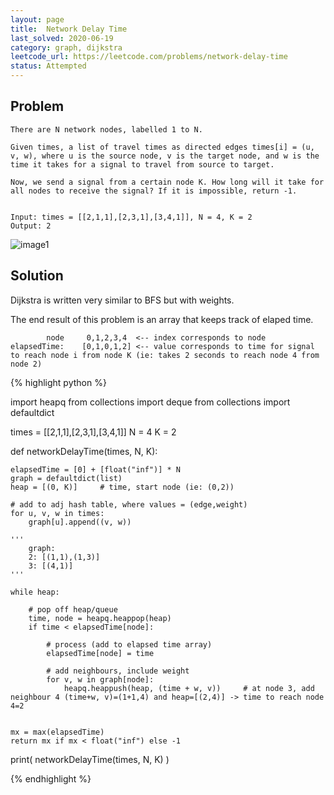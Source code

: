 ```yaml
---
layout: page
title:  Network Delay Time
last_solved: 2020-06-19
category: graph, dijkstra
leetcode_url: https://leetcode.com/problems/network-delay-time
status: Attempted
---
```


Problem
-------

```
There are N network nodes, labelled 1 to N.

Given times, a list of travel times as directed edges times[i] = (u, v, w), where u is the source node, v is the target node, and w is the time it takes for a signal to travel from source to target.

Now, we send a signal from a certain node K. How long will it take for all nodes to receive the signal? If it is impossible, return -1.


Input: times = [[2,1,1],[2,3,1],[3,4,1]], N = 4, K = 2
Output: 2
```

![image1](https://assets.leetcode.com/uploads/2019/05/23/931_example_1.png)

Solution
----------

Dijkstra is written very similar to BFS but with weights.

The end result of this problem is an array that keeps track of elaped time.

```
        node     0,1,2,3,4  <-- index corresponds to node
elapsedTime:    [0,1,0,1,2] <-- value corresponds to time for signal to reach node i from node K (ie: takes 2 seconds to reach node 4 from node 2)

```

{% highlight python %}

import heapq
from collections import deque
from collections import defaultdict

times = [[2,1,1],[2,3,1],[3,4,1]]
N = 4
K = 2

def networkDelayTime(times, N, K):

    elapsedTime = [0] + [float("inf")] * N
    graph = defaultdict(list)
    heap = [(0, K)]     # time, start node (ie: (0,2))

    # add to adj hash table, where values = (edge,weight)
    for u, v, w in times:
        graph[u].append((v, w))

    '''
        graph:
        2: [(1,1),(1,3)]
        3: [(4,1)]
    '''
    
    while heap:

        # pop off heap/queue
        time, node = heapq.heappop(heap)
        if time < elapsedTime[node]:

            # process (add to elapsed time array)
            elapsedTime[node] = time

            # add neighbours, include weight
            for v, w in graph[node]:
                heapq.heappush(heap, (time + w, v))     # at node 3, add neighbour 4 (time+w, v)=(1+1,4) and heap=[(2,4)] -> time to reach node 4=2

    
    mx = max(elapsedTime)
    return mx if mx < float("inf") else -1

print( networkDelayTime(times, N, K) )

{% endhighlight %}


